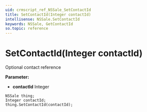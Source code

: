 ```yaml
---
uid: crmscript_ref_NSSale_SetContactId
title: SetContactId(Integer contactId)
intellisense: NSSale.SetContactId
keywords: NSSale, GetContactId
so.topic: reference
---
```


# SetContactId(Integer contactId)

Optional contact reference

**Parameter:** 
* **contactId** Integer

```crmscript
NSSale thing;
Integer contactId;
thing.SetContactId(contactId);
```


